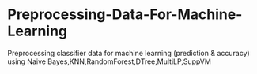 # Preprocessing-Data-For-Machine-Learning
Preprocessing classifier data for machine learning (prediction &amp; accuracy) using Naive Bayes,KNN,RandomForest,DTree,MultiLP,SuppVM
